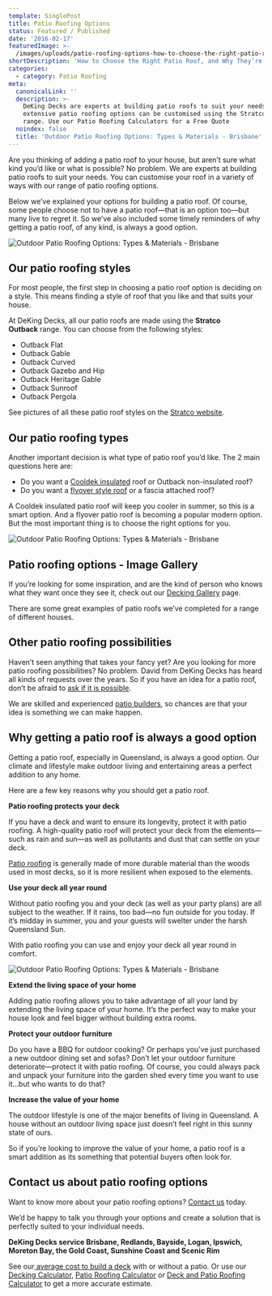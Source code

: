 ```yaml
---
template: SinglePost
title: Patio Roofing Options
status: Featured / Published
date: '2016-02-17'
featuredImage: >-
  /images/uploads/patio-roofing-options-how-to-choose-the-right-patio-roof-and-why-they’re-always-a-good-option.jpg
shortDescription: 'How to Choose the Right Patio Roof, and Why They’re Always a Good Option.'
categories:
  - category: Patio Roofing
meta:
  canonicalLink: ''
  description: >-
    DeKing Decks are experts at building patio roofs to suit your needs. Our
    extensive patio roofing options can be customised using the Stratco Outback
    range. Use our Patio Roofing Calculators for a Free Quote
  noindex: false
  title: 'Outdoor Patio Roofing Options: Types & Materials - Brisbane'
---
```

Are you thinking of adding a patio roof to your house, but aren’t sure what kind you’d like or what is possible? No problem. We are experts at building patio roofs to suit your needs. You can customise your roof in a variety of ways with our range of patio roofing options.

Below we’ve explained your options for building a patio roof. Of course, some people choose not to have a patio roof—that is an option too—but many live to regret it. So we’ve also included some timely reminders of why getting a patio roof, of any kind, is always a good option.

![Outdoor Patio Roofing Options: Types & Materials - Brisbane](/images/uploads/patio-roofing-options-how-to-choose-the-right-patio-roof-and-why-they’re-always-a-good-option.jpg)

## Our patio roofing styles

For most people, the first step in choosing a patio roof option is deciding on a style. This means finding a style of roof that you like and that suits your house.

At DeKing Decks, all our patio roofs are made using the **Stratco Outback** range. You can choose from the following styles:

* Outback Flat
* Outback Gable
* Outback Curved
* Outback Gazebo and Hip
* Outback Heritage Gable
* Outback Sunroof
* Outback Pergola

See pictures of all these patio roof styles on the [Stratco website](https://www.stratco.com.au/our-products/home-improvement/outback-patios/).

## Our patio roofing types

Another important decision is what type of patio roof you’d like. The 2 main questions here are:

* Do you want a [Cooldek insulated](http://www.stratco.com.au/products/home-improvement/cooldek-roofing/) roof or Outback non-insulated roof?
* Do you want a [flyover style roof](https://www.dekingdecks.com.au/patio-roofing/) or a fascia attached roof?

A Cooldek insulated patio roof will keep you cooler in summer, so this is a smart option. And a flyover patio roof is becoming a popular modern option. But the most important thing is to choose the right options for you.

![Outdoor Patio Roofing Options: Types & Materials - Brisbane](/images/uploads/deking-patio-roofing-options-how-to-choose-the-right-patio-roof-and-why-they’re-always-a-good-option.jpg)

## Patio roofing options - Image Gallery


If you’re looking for some inspiration, and are the kind of person who knows what they want once they see it, check out our [Decking Gallery](https://www.dekingdecks.com.au/deck-designs/) page.

There are some great examples of patio roofs we’ve completed for a range of different houses.

## Other patio roofing possibilities

Haven’t seen anything that takes your fancy yet? Are you looking for more patio roofing possibilities? No problem. David from DeKing Decks has heard all kinds of requests over the years. So if you have an idea for a patio roof, don’t be afraid to [ask if it is possible](https://www.dekingdecks.com.au/contact-us/).

We are skilled and experienced [patio builders](https://www.dekingdecks.com.au/patio-builders-brisbane/), so chances are that your idea is something we can make happen.

## Why getting a patio roof is always a good option

Getting a patio roof, especially in Queensland, is always a good option. Our climate and lifestyle make outdoor living and entertaining areas a perfect addition to any home.

Here are a few key reasons why you should get a patio roof.

**Patio roofing protects your deck**

If you have a deck and want to ensure its longevity, protect it with patio roofing. A high-quality patio roof will protect your deck from the elements—such as rain and sun—as well as pollutants and dust that can settle on your deck.

[Patio roofing](https://www.dekingdecks.com.au/patio-roofing/) is generally made of more durable material than the woods used in most decks, so it is more resilient when exposed to the elements.

**Use your deck all year round**

Without patio roofing you and your deck (as well as your party plans) are all subject to the weather. If it rains, too bad—no fun outside for you today. If it’s midday in summer, you and your guests will swelter under the harsh Queensland Sun.

With patio roofing you can use and enjoy your deck all year round in comfort.

![Outdoor Patio Roofing Options: Types & Materials - Brisbane](/images/uploads/patio-roofing-options-how-to-choose-the-right-patio-roof-and-why-they’re-always-a-good-option-deking.jpg)

**Extend the living space of your home**

Adding patio roofing allows you to take advantage of all your land by extending the living space of your home. It’s the perfect way to make your house look and feel bigger without building extra rooms.

**Protect your outdoor furniture**

Do you have a BBQ for outdoor cooking? Or perhaps you’ve just purchased a new outdoor dining set and sofas? Don’t let your outdoor furniture deteriorate—protect it with patio roofing. Of course, you could always pack and unpack your furniture into the garden shed every time you want to use it…but who wants to do that?

**Increase the value of your home**

The outdoor lifestyle is one of the major benefits of living in Queensland. A house without an outdoor living space just doesn’t feel right in this sunny state of ours.

So if you’re looking to improve the value of your home, a patio roof is a smart addition as its something that potential buyers often look for.

## Contact us about patio roofing options

Want to know more about your patio roofing options? [Contact us](https://www.dekingdecks.com.au/contact-us/) today.

We’d be happy to talk you through your options and create a solution that is perfectly suited to your individual needs.

**DeKing Decks service Brisbane, Redlands, Bayside, Logan, Ipswich, Moreton Bay, the Gold Coast, Sunshine Coast and Scenic Rim**

See our[ average cost to build a deck](https://www.dekingdecks.com.au/price-guide/) with or without a patio. Or use our [Decking Calculator](https://www.dekingdecks.com.au/decking-calculator), [Patio Roofing Calculator](https://www.dekingdecks.com.au/patio-calculator/) or [Deck and Patio Roofing Calculator](https://www.dekingdecks.com.au/deck-and-roofing-calculator) to get a more accurate estimate.
